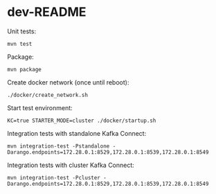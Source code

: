 # dev-README

Unit tests:
```shell
mvn test
```

Package:
```shell
mvn package
```

Create docker network (once until reboot):
```shell
./docker/create_network.sh
```

Start test environment:
```shell
KC=true STARTER_MODE=cluster ./docker/startup.sh
```

Integration tests with standalone Kafka Connect:
```shell
mvn integration-test -Pstandalone -Darango.endpoints=172.28.0.1:8529,172.28.0.1:8539,172.28.0.1:8549
```

Integration tests with cluster Kafka Connect:
```shell
mvn integration-test -Pcluster -Darango.endpoints=172.28.0.1:8529,172.28.0.1:8539,172.28.0.1:8549
```

